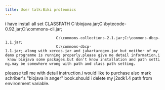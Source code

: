 ```yaml
---
title: User talk:Biki proteomics
---
```


i have install all set CLASSPATH
C:\\biojava.jar;C:\\bytecode-0.92.jar;C:\\commons-cli.jar;

`                       C:\commons-collections-2.1.jar;C:\commons-dbcp-1.1.jar;`  
`                       C:\commons-dbcp-1.1.jar;.along with xerces.jar and jakartaregex.jar but neither of my demo programme is running properly.please give me detail information.i know biojava some packages.but don't know installation and path setting.may be somewhere wrong with path and class path setting.`

pleasse tell me with detail instruction.i would like to purchase also
mark schriber's "biojava in anger" book.should i delete my j2sdk1.4 path
from environment variable.
